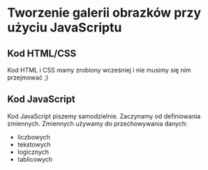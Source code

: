 # Tworzenie galerii obrazków przy użyciu JavaScriptu

## Kod HTML/CSS

Kod HTML i CSS mamy zrobiony wcześniej i nie musimy się nim przejmować ;)

## Kod JavaScript

Kod JavaScript piszemy samodzielnie. Zaczynamy od definiowania zmiennych.
Zmiennych używamy do przechowywania danych:

 * liczbowych
 * tekstowych
 * logicznych
 * tablicowych

